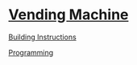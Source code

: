 # [Vending Machine](http://nxtprograms.com/NXT2/vending_machine)

[Building Instructions](http://nxtprograms.com/NXT2/vending_machine/steps.html)

[Programming](http://nxtprograms.com/NXT2/vending_machine/steps.html#Program)
